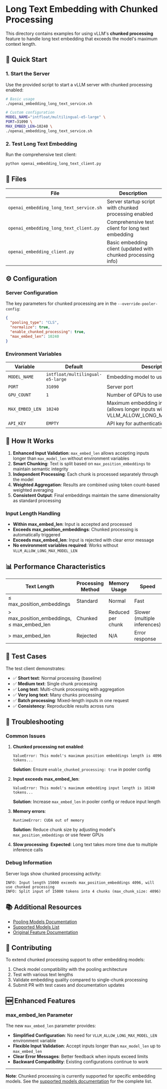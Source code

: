 # Long Text Embedding with Chunked Processing

This directory contains examples for using vLLM's **chunked processing** feature to handle long text embedding that exceeds the model's maximum context length.

## 🚀 Quick Start

### 1. Start the Server

Use the provided script to start a vLLM server with chunked processing enabled:

```bash
# Basic usage
./openai_embedding_long_text_service.sh

# Custom configuration
MODEL_NAME="intfloat/multilingual-e5-large" \
PORT=31090 \
MAX_EMBED_LEN=10240 \
./openai_embedding_long_text_service.sh
```

### 2. Test Long Text Embedding

Run the comprehensive test client:

```bash
python openai_embedding_long_text_client.py
```

## 📁 Files

| File | Description |
|------|-------------|
| `openai_embedding_long_text_service.sh` | Server startup script with chunked processing enabled |
| `openai_embedding_long_text_client.py` | Comprehensive test client for long text embedding |
| `openai_embedding_client.py` | Basic embedding client (updated with chunked processing info) |

## ⚙️ Configuration

### Server Configuration

The key parameters for chunked processing are in the `--override-pooler-config`:

```json
{
  "pooling_type": "CLS",
  "normalize": true,
  "enable_chunked_processing": true,
  "max_embed_len": 10240
}
```

### Environment Variables

| Variable | Default | Description |
|----------|---------|-------------|
| `MODEL_NAME` | `intfloat/multilingual-e5-large` | Embedding model to use |
| `PORT` | `31090` | Server port |
| `GPU_COUNT` | `1` | Number of GPUs to use |
| `MAX_EMBED_LEN` | `10240` | Maximum embedding input length (allows longer inputs without VLLM_ALLOW_LONG_MAX_MODEL_LEN) |
| `API_KEY` | `EMPTY` | API key for authentication |

## 🔧 How It Works

1. **Enhanced Input Validation**: `max_embed_len` allows accepting inputs longer than `max_model_len` without environment variables
2. **Smart Chunking**: Text is split based on `max_position_embeddings` to maintain semantic integrity
3. **Independent Processing**: Each chunk is processed separately through the model
4. **Weighted Aggregation**: Results are combined using token count-based weighted averaging
5. **Consistent Output**: Final embeddings maintain the same dimensionality as standard processing

### Input Length Handling

- **Within max_embed_len**: Input is accepted and processed
- **Exceeds max_position_embeddings**: Chunked processing is automatically triggered
- **Exceeds max_embed_len**: Input is rejected with clear error message
- **No environment variables required**: Works without `VLLM_ALLOW_LONG_MAX_MODEL_LEN`

## 📊 Performance Characteristics

| Text Length | Processing Method | Memory Usage | Speed |
|-------------|------------------|--------------|-------|
| ≤ max_position_embeddings | Standard | Normal | Fast |
| > max_position_embeddings, ≤ max_embed_len | Chunked | Reduced per chunk | Slower (multiple inferences) |
| > max_embed_len | Rejected | N/A | Error response |

## 🧪 Test Cases

The test client demonstrates:

- ✅ **Short text**: Normal processing (baseline)
- ✅ **Medium text**: Single chunk processing
- ✅ **Long text**: Multi-chunk processing with aggregation
- ✅ **Very long text**: Many chunks processing
- ✅ **Batch processing**: Mixed-length inputs in one request
- ✅ **Consistency**: Reproducible results across runs

## 🐛 Troubleshooting

### Common Issues

1. **Chunked processing not enabled**:

   ```
   ValueError: This model's maximum position embeddings length is 4096 tokens...
   ```

   **Solution**: Ensure `enable_chunked_processing: true` in pooler config

2. **Input exceeds max_embed_len**:

   ```
   ValueError: This model's maximum embedding input length is 10240 tokens...
   ```

   **Solution**: Increase `max_embed_len` in pooler config or reduce input length

3. **Memory errors**:
  
   ```
   RuntimeError: CUDA out of memory
   ```
  
   **Solution**: Reduce chunk size by adjusting model's `max_position_embeddings` or use fewer GPUs

4. **Slow processing**:
   **Expected**: Long text takes more time due to multiple inference calls

### Debug Information

Server logs show chunked processing activity:

```
INFO: Input length 15000 exceeds max_position_embeddings 4096, will use chunked processing
INFO: Split input of 15000 tokens into 4 chunks (max_chunk_size: 4096)
```

## 📚 Additional Resources

- [Pooling Models Documentation](../../docs/models/pooling_models.md#chunked-processing-for-long-text)
- [Supported Models List](../../docs/models/supported_models.md#text-embedding)
- [Original Feature Documentation](../../README_CHUNKED_PROCESSING.md)

## 🤝 Contributing

To extend chunked processing support to other embedding models:

1. Check model compatibility with the pooling architecture
2. Test with various text lengths
3. Validate embedding quality compared to single-chunk processing
4. Submit PR with test cases and documentation updates

## 🆕 Enhanced Features

### max_embed_len Parameter

The new `max_embed_len` parameter provides:

- **Simplified Configuration**: No need for `VLLM_ALLOW_LONG_MAX_MODEL_LEN` environment variable
- **Flexible Input Validation**: Accept inputs longer than `max_model_len` up to `max_embed_len`
- **Clear Error Messages**: Better feedback when inputs exceed limits
- **Backward Compatibility**: Existing configurations continue to work

---

**Note**: Chunked processing is currently supported for specific embedding models. See the [supported models documentation](../../docs/models/supported_models.md#chunked-processing-for-long-text) for the complete list.
